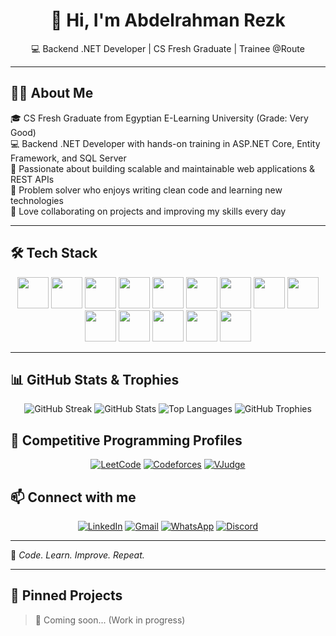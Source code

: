 <h1 align="center">👋 Hi, I'm Abdelrahman Rezk</h1>

<p align="center">💻 Backend .NET Developer | CS Fresh Graduate | Trainee @Route</p>

---

## 👨‍💻 About Me
🎓 CS Fresh Graduate from Egyptian E-Learning University (Grade: Very Good)  
💻 Backend .NET Developer with hands-on training in ASP.NET Core, Entity Framework, and SQL Server  
🚀 Passionate about building scalable and maintainable web applications & REST APIs  
🧠 Problem solver who enjoys writing clean code and learning new technologies  
🤝 Love collaborating on projects and improving my skills every day  

---

## 🛠 Tech Stack
<div align="center">
    <img src="https://cdn.jsdelivr.net/gh/devicons/devicon@latest/icons/cplusplus/cplusplus-original.svg"  width="50" height="50"/>
    <img src="https://cdn.jsdelivr.net/gh/devicons/devicon@latest/icons/csharp/csharp-original.svg" width="50" height="50"/>
    <img src="https://cdn.jsdelivr.net/gh/devicons/devicon@latest/icons/entityframeworkcore/entityframeworkcore-original.svg" width="50" height="50"/>
    <img src="https://cdn.jsdelivr.net/gh/devicons/devicon@latest/icons/redis/redis-original.svg" width="50" height="50"/>
    <img src="https://cdn.jsdelivr.net/gh/devicons/devicon@latest/icons/dotnetcore/dotnetcore-original.svg" width="50" height="50"/>
    <img src="https://cdn.jsdelivr.net/gh/devicons/devicon@latest/icons/html5/html5-original.svg" width="50" height="50"/>
    <img src="https://cdn.jsdelivr.net/gh/devicons/devicon@latest/icons/css3/css3-original.svg" width="50" height="50"/>
    <img src="https://cdn.jsdelivr.net/gh/devicons/devicon@latest/icons/visualstudio/visualstudio-original.svg" width="50" height="50"/>
    <img src="https://cdn.jsdelivr.net/gh/devicons/devicon@latest/icons/java/java-original.svg" width="50" height="50"/>
    <img src="https://cdn.jsdelivr.net/gh/devicons/devicon@latest/icons/vscode/vscode-original.svg" width="50" height="50"/>
    <img src="https://cdn.jsdelivr.net/gh/devicons/devicon@latest/icons/git/git-original.svg" width="50" height="50"/>          
    <img src="https://cdn.jsdelivr.net/gh/devicons/devicon@latest/icons/jira/jira-original.svg" width="50" height="50"/>
    <img src="https://cdn.jsdelivr.net/gh/devicons/devicon@latest/icons/swagger/swagger-original.svg" width="50" height="50"/>
    <img src="https://cdn.jsdelivr.net/gh/devicons/devicon@latest/icons/figma/figma-original.svg" width="50" height="50"/>
          
</div>

---

## 📊 GitHub Stats & Trophies

<div align="center">
  
![GitHub Streak](https://streak-stats.demolab.com?user=Abdelrahman-Rezk203&theme=radical&hide_border=true&border_radius=10) 
![GitHub Stats](https://github-readme-stats.vercel.app/api?username=Abdelrahman-Rezk203&show_icons=true&theme=radical&hide_border=true&border_radius=10) 
![Top Languages](https://github-readme-stats.vercel.app/api/top-langs/?username=Abdelrahman-Rezk203&layout=compact&theme=radical&hide_border=true&border_radius=10) 
![GitHub Trophies](https://github-profile-trophy.vercel.app/?username=Abdelrahman-Rezk203&theme=radical&no-frame=true&no-bg=true&row=1&column=6)

</div>

## 🧩 Competitive Programming Profiles
<div align="center">
  
[![LeetCode](https://img.shields.io/badge/LeetCode-FFA116?style=for-the-badge&logo=leetcode&logoColor=white)](https://leetcode.com/abdorezk203) 
[![Codeforces](https://img.shields.io/badge/Codeforces-1F8ACB?style=for-the-badge&logo=codeforces&logoColor=white)](https://codeforces.com/profile/abdorezk203) 
[![VJudge](https://img.shields.io/badge/VJudge-1E90FF?style=for-the-badge&logo=virtualbox&logoColor=white)](https://vjudge.net/user/abdorezk203)

</div>

## 📫 Connect with me
<div align="center">
  
[![LinkedIn](https://img.shields.io/badge/LinkedIn-0A66C2?style=for-the-badge&logo=linkedin&logoColor=white)](https://www.linkedin.com/in/abdelrahman-rezk) 
[![Gmail](https://img.shields.io/badge/Gmail-D14836?style=for-the-badge&logo=gmail&logoColor=white)](mailto:abdorezk203@gmail.com) 
[![WhatsApp](https://img.shields.io/badge/WhatsApp-25D366?style=for-the-badge&logo=whatsapp&logoColor=white)](https://wa.me/201093038686) 
[![Discord](https://img.shields.io/badge/Discord-5865F2?style=for-the-badge&logo=discord&logoColor=white)](https://discordapp.com/users/abdelrahman_2222q)
</div>

---

🚀 _Code. Learn. Improve. Repeat._

---

## 📌 Pinned Projects
> 🚧 Coming soon... (Work in progress)
